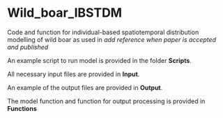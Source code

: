 # Wild_boar_IBSTDM
Code and function for individual-based spatiotemporal distribution modelling of wild boar as used in *add reference when paper is accepted and published*

An example script to run model is provided in the folder **Scripts**. 

All necessary input files are provided in **Input**. 

An example of the output files are provided in **Output**. 

The model function and function for output processing is provided in **Functions**
